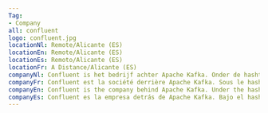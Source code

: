 ```yaml
---
Tag: 
- Company
all: confluent
logo: confluent.jpg
locationNl: Remote/Alicante (ES)
locationEn: Remote/Alicante (ES)
locationEs: Remoto/Alicante (ES)
locationFr: A Distance/Alicante (ES)
companyNl: Confluent is het bedrijf achter Apache Kafka. Onder de hashtag &#35;DataInMotion helpen ze bedrijven met het opzetten van eventbased architecturen.
companyFr: Confluent est la société derrière Apache Kafka. Sous le hashtag &#35;DataInMotion, ils aident les sociétés à mettre en place une architecture événementielle.
companyEn: Confluent is the company behind Apache Kafka. Under the hashtag &#35;DataInMotion, they help companies setting up event-based architectures.
companyEs: Confluent es la empresa detrás de Apache Kafka. Bajo el hashtag &#35;DataInMotion, ayudan a las empresas a configurar una arquitectura basada en eventos
---
```

